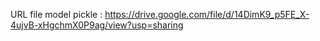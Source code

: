 URL file model pickle : https://drive.google.com/file/d/14DimK9_p5FE_X-4ujvB-xHgchmX0P9ag/view?usp=sharing
